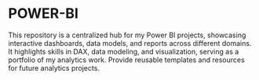# POWER-BI
This repository is a centralized hub for my Power BI projects, showcasing interactive dashboards, data models, and reports across different domains. It highlights skills in DAX, data modeling, and visualization, serving as a portfolio of my analytics work. Provide reusable templates and resources for future analytics projects.
